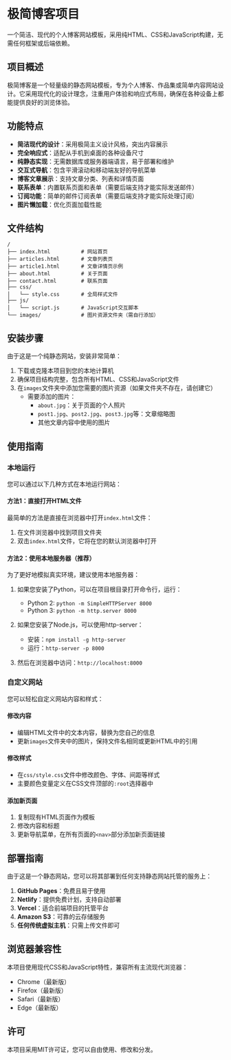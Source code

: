 # 极简博客项目

一个简洁、现代的个人博客网站模板，采用纯HTML、CSS和JavaScript构建，无需任何框架或后端依赖。

## 项目概述

极简博客是一个轻量级的静态网站模板，专为个人博客、作品集或简单内容网站设计。它采用现代化的设计理念，注重用户体验和响应式布局，确保在各种设备上都能提供良好的浏览体验。

## 功能特点

- **简洁现代的设计**：采用极简主义设计风格，突出内容展示
- **完全响应式**：适配从手机到桌面的各种设备尺寸
- **纯静态实现**：无需数据库或服务器端语言，易于部署和维护
- **交互式导航**：包含平滑滚动和移动端友好的导航菜单
- **博客文章展示**：支持文章分类、列表和详情页面
- **联系表单**：内置联系页面和表单（需要后端支持才能实际发送邮件）
- **订阅功能**：简单的邮件订阅表单（需要后端支持才能实际处理订阅）
- **图片懒加载**：优化页面加载性能

## 文件结构

```
/
├── index.html          # 网站首页
├── articles.html       # 文章列表页
├── article1.html       # 文章详情页示例
├── about.html          # 关于页面
├── contact.html        # 联系页面
├── css/
│   └── style.css       # 全局样式文件
├── js/
│   └── script.js       # JavaScript交互脚本
└── images/             # 图片资源文件夹（需自行添加）
```

## 安装步骤

由于这是一个纯静态网站，安装非常简单：

1. 下载或克隆本项目到您的本地计算机
2. 确保项目结构完整，包含所有HTML、CSS和JavaScript文件
3. 在`images`文件夹中添加您需要的图片资源（如果文件夹不存在，请创建它）
   - 需要添加的图片：
     - `about.jpg`：关于页面的个人照片
     - `post1.jpg`、`post2.jpg`、`post3.jpg`等：文章缩略图
     - 其他文章内容中使用的图片

## 使用指南

### 本地运行

您可以通过以下几种方式在本地运行网站：

#### 方法1：直接打开HTML文件

最简单的方法是直接在浏览器中打开`index.html`文件：

1. 在文件浏览器中找到项目文件夹
2. 双击`index.html`文件，它将在您的默认浏览器中打开

#### 方法2：使用本地服务器（推荐）

为了更好地模拟真实环境，建议使用本地服务器：

1. 如果您安装了Python，可以在项目根目录打开命令行，运行：
   - Python 2: `python -m SimpleHTTPServer 8000`
   - Python 3: `python -m http.server 8000`

2. 如果您安装了Node.js，可以使用http-server：
   - 安装：`npm install -g http-server`
   - 运行：`http-server -p 8000`

3. 然后在浏览器中访问：`http://localhost:8000`

### 自定义网站

您可以轻松自定义网站内容和样式：

#### 修改内容

- 编辑HTML文件中的文本内容，替换为您自己的信息
- 更新`images`文件夹中的图片，保持文件名相同或更新HTML中的引用

#### 修改样式

- 在`css/style.css`文件中修改颜色、字体、间距等样式
- 主要颜色变量定义在CSS文件顶部的`:root`选择器中

#### 添加新页面

1. 复制现有HTML页面作为模板
2. 修改内容和标题
3. 更新导航菜单，在所有页面的`<nav>`部分添加新页面链接

## 部署指南

由于这是一个静态网站，您可以将其部署到任何支持静态网站托管的服务上：

1. **GitHub Pages**：免费且易于使用
2. **Netlify**：提供免费计划，支持自动部署
3. **Vercel**：适合前端项目的托管平台
4. **Amazon S3**：可靠的云存储服务
5. **任何传统虚拟主机**：只需上传文件即可

## 浏览器兼容性

本项目使用现代CSS和JavaScript特性，兼容所有主流现代浏览器：

- Chrome（最新版）
- Firefox（最新版）
- Safari（最新版）
- Edge（最新版）

## 许可

本项目采用MIT许可证，您可以自由使用、修改和分发。